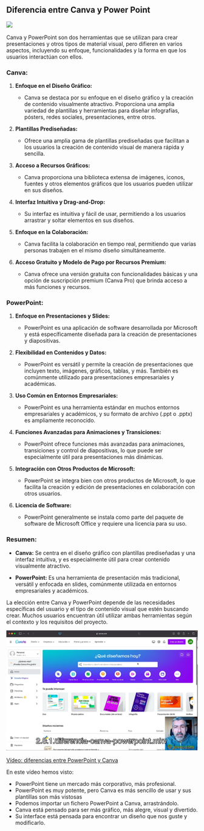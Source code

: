 ## Diferencia entre Canva y Power Point

![](https://raw.githubusercontent.com/javacasm/Iniciacion-Herramientas-Digitales-Aula/main/images/canva-powerpoint.jpeg?raw=true)

Canva y PowerPoint son dos herramientas que se utilizan para crear presentaciones y otros tipos de material visual, pero difieren en varios aspectos, incluyendo su enfoque, funcionalidades y la forma en que los usuarios interactúan con ellos.

### Canva:

1. **Enfoque en el Diseño Gráfico:**
   - Canva se destaca por su enfoque en el diseño gráfico y la creación de contenido visualmente atractivo. Proporciona una amplia variedad de plantillas y herramientas para diseñar infografías, pósters, redes sociales, presentaciones, entre otros.

2. **Plantillas Prediseñadas:**
   - Ofrece una amplia gama de plantillas prediseñadas que facilitan a los usuarios la creación de contenido visual de manera rápida y sencilla.

3. **Acceso a Recursos Gráficos:**
   - Canva proporciona una biblioteca extensa de imágenes, iconos, fuentes y otros elementos gráficos que los usuarios pueden utilizar en sus diseños.

4. **Interfaz Intuitiva y Drag-and-Drop:**
   - Su interfaz es intuitiva y fácil de usar, permitiendo a los usuarios arrastrar y soltar elementos en sus diseños.

5. **Enfoque en la Colaboración:**
   - Canva facilita la colaboración en tiempo real, permitiendo que varias personas trabajen en el mismo diseño simultáneamente.

6. **Acceso Gratuito y Modelo de Pago por Recursos Premium:**
   - Canva ofrece una versión gratuita con funcionalidades básicas y una opción de suscripción premium (Canva Pro) que brinda acceso a más funciones y recursos.

### PowerPoint:

1. **Enfoque en Presentaciones y Slides:**
   - PowerPoint es una aplicación de software desarrollada por Microsoft y está específicamente diseñada para la creación de presentaciones y diapositivas.

2. **Flexibilidad en Contenidos y Datos:**
   - PowerPoint es versátil y permite la creación de presentaciones que incluyen texto, imágenes, gráficos, tablas, y más. También es comúnmente utilizado para presentaciones empresariales y académicas.

3. **Uso Común en Entornos Empresariales:**
   - PowerPoint es una herramienta estándar en muchos entornos empresariales y académicos, y su formato de archivo (.ppt o .pptx) es ampliamente reconocido.

4. **Funciones Avanzadas para Animaciones y Transiciones:**
   - PowerPoint ofrece funciones más avanzadas para animaciones, transiciones y control de diapositivas, lo que puede ser especialmente útil para presentaciones más dinámicas.

5. **Integración con Otros Productos de Microsoft:**
   - PowerPoint se integra bien con otros productos de Microsoft, lo que facilita la creación y edición de presentaciones en colaboración con otros usuarios.

6. **Licencia de Software:**
   - PowerPoint generalmente se instala como parte del paquete de software de Microsoft Office y requiere una licencia para su uso.

### Resumen:

- **Canva:** Se centra en el diseño gráfico con plantillas prediseñadas y una interfaz intuitiva, y es especialmente útil para crear contenido visualmente atractivo.
  
- **PowerPoint:** Es una herramienta de presentación más tradicional, versátil y enfocada en slides, comúnmente utilizada en entornos empresariales y académicos.

La elección entre Canva y PowerPoint depende de las necesidades específicas del usuario y el tipo de contenido visual que estén buscando crear. Muchos usuarios encuentran útil utilizar ambas herramientas según el contexto y los requisitos del proyecto.

[![](./images/portada-2.8.1.diferencia-canva-powerpoint.png)](https://drive.google.com/file/d/1G_8DE4qkEs7eIZCgRCu-HdadmMJuNH9Z/view?usp=sharing)

[Vídeo: diferencias entre PowerPoint y Canva](https://drive.google.com/file/d/1G_8DE4qkEs7eIZCgRCu-HdadmMJuNH9Z/view?usp=sharing)

En este vídeo hemos visto:

* PowerPoint tiene un mercado más corporativo, más profesional.
* PowerPoint es muy potente, pero Canva es más sencillo de usar y sus plantillas son más vistosas
* Podemos importar un fichero PowerPoint a Canva, arrastrándolo.
* Canva está pensado para ser más gráfico, más alegre, visual y divertido. 
* Su interface está pensada para encontrar un diseño que nos guste y modificarlo.
